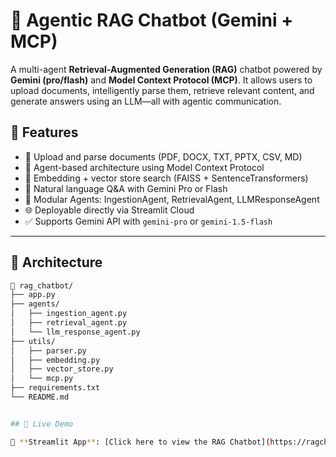 # 🧠 Agentic RAG Chatbot (Gemini + MCP)

A multi-agent **Retrieval-Augmented Generation (RAG)** chatbot powered by **Gemini (pro/flash)** and **Model Context Protocol (MCP)**. It allows users to upload documents, intelligently parse them, retrieve relevant content, and generate answers using an LLM—all with agentic communication.

## 🚀 Features

- 📄 Upload and parse documents (PDF, DOCX, TXT, PPTX, CSV, MD)
- 🤖 Agent-based architecture using Model Context Protocol
- 🔎 Embedding + vector store search (FAISS + SentenceTransformers)
- 💬 Natural language Q&A with Gemini Pro or Flash
- 🧩 Modular Agents: IngestionAgent, RetrievalAgent, LLMResponseAgent
- 🌐 Deployable directly via Streamlit Cloud
- ✅ Supports Gemini API with `gemini-pro` or `gemini-1.5-flash`

---

## 🧱 Architecture

```bash
📁 rag_chatbot/
├── app.py
├── agents/
│   ├── ingestion_agent.py
│   ├── retrieval_agent.py
│   └── llm_response_agent.py
├── utils/
│   ├── parser.py
│   ├── embedding.py
│   ├── vector_store.py
│   └── mcp.py
├── requirements.txt
└── README.md


## 🚀 Live Demo

🔗 **Streamlit App**: [Click here to view the RAG Chatbot](https://ragchatbot-peybjfbeevhbbhx4x4dmqo.streamlit.app/)
